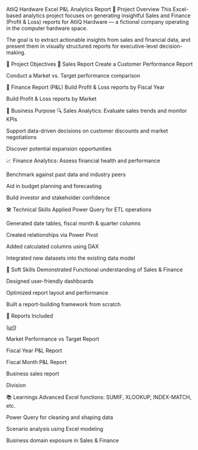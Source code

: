 AtliQ Hardware Excel P&L Analytics Report
🧠 Project Overview
This Excel-based analytics project focuses on generating insightful Sales and Finance (Profit & Loss) reports for AtliQ Hardware — a fictional company operating in the computer hardware space.

The goal is to extract actionable insights from sales and financial data, and present them in visually structured reports for executive-level decision-making.

🎯 Project Objectives
📌 Sales Report
Create a Customer Performance Report

Conduct a Market vs. Target performance comparison

📌 Finance Report (P&L)
Build Profit & Loss reports by Fiscal Year

Build Profit & Loss reports by Market

💼 Business Purpose
🔍 Sales Analytics:
Evaluate sales trends and monitor KPIs

Support data-driven decisions on customer discounts and market negotiations

Discover potential expansion opportunities

📈 Finance Analytics:
Assess financial health and performance

Benchmark against past data and industry peers

Aid in budget planning and forecasting

Build investor and stakeholder confidence

🛠️ Technical Skills Applied
Power Query for ETL operations

Generated date tables, fiscal month & quarter columns

Created relationships via Power Pivot

Added calculated columns using DAX

Integrated new datasets into the existing data model

🤝 Soft Skills Demonstrated
Functional understanding of Sales & Finance

Designed user-friendly dashboards

Optimized report layout and performance

Built a report-building framework from scratch

📂 Reports Included

([url](https://github.com/Tarun-decodesdata/Sales_Finance_Analytics_Excel_Report/blob/main/Business_sales_Report..pdf))

Market Performance vs Target Report

Fiscal Year P&L Report

Fiscal Month P&L Report

Business sales report

Division


📚 Learnings
Advanced Excel functions: SUMIF, XLOOKUP, INDEX-MATCH, etc.

Power Query for cleaning and shaping data

Scenario analysis using Excel modeling

Business domain exposure in Sales & Finance
